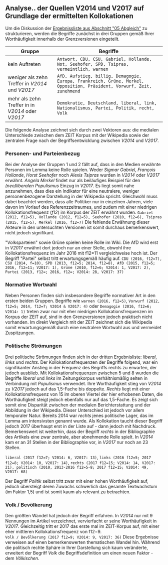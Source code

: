 ## Analyse.. der Quellen V2014 und V2017 auf Grundlage der ermittelten Kollokationen

Um die Diskussion der [Ergebnissliste aus Abschnitt "05 Abgleich"](../05_Abgleich/README.md) zu strukturieren, werden die Begriffe zunächst in drei Gruppen gemäß Ihrer Worthäufigkeit innerhalb der Grenzversionen eingeteilt. 

| Gruppe | Begriffe |
| - | - |
| kein Auftreten | `Antwort, CDU, CSU, Gabriel, Hollande, Not, Seehofer, SPD, Tsipras, vermeintlich, warnen` |
| weniger als zehn Treffer in *V2014* und *V2017* | `AfD, Aufstieg, billig, Demagogie, Europa, Frankreich, Grüne, Merkel, Opposition, Präsident, Vorwurf, Zeit, zunehmend` |
| mehr als zehn Treffer in in *V2014* oder *V2017* | `Demokratie, Deutschland, liberal, link, Nationalismus, Partei, Politik, recht, Volk` |

Die folgende Analyse zeichnet sich durch zwei Vektoren aus: die medialen Unterschiede zwischen dem ZEIT Korpus mit der Wikipedia sowie der zentralen Frage nach der Begriffsentwicklung zwischen *V2014* und *V2017*.

### Personen- und Parteienbezug

Bei der Analyse der Gruppen 1 und 2 fällt auf, dass in den Medien erwähnte Personen im Lemma keine Rolle spielen. Weder *Sigmar Gabriel*, *François Hollande*, *Horst Seehofer* noch *Alexis Tsipras* wurden in *V2014* oder *V2017* erwähnt. *Angela Merkel* findet nur als beiläufiges Beispiel für den *(neo)liberalen Populismus* Einzug in *V2017*. Es liegt somit nahe anzunehmen, dass dies ein Indikator für eine neutralere, weniger personenbezogene Darstellung in der Wikipedia spricht. Gleichwohl muss dabei beachtet werden, dass alle Politiker nur in einzelnen Jahren, viele davon im Vorlauf des Referenzzeitraumes, und zudem mit einer niedrigen Kollokationsfrequenz (*f12*) im Korpus der ZEIT erwähnt wurden. `Gabriel (2012, f12=5), Hollande (2012, f12=5), Seehofer (2010, f12=6), Tsipras (2015, f12=5), Merkel (2016, f12=7)` Die fehlende Erwähnung dieser Akteure in den untersuchten Versionen ist somit durchaus bemerkenswert, nicht jedoch signifikant.

"Volksparteien" sowie Grüne spielen keine Rolle im Wiki. Die AfD wird erst in *V2017* erwähnt dort jedoch nur an einer Stelle, obwohl ihre Kollokationsfrequenz im Jahr 2016 mit f12=11 vergleichweise hoch ist. Der Begriff "Partei" selbst tritt erwartungsgemäß häufig auf.
`CDU (2016, f12=7), CSU (2014, f=10), SPD (2013, f12=5; 2014, f12=8), AfD (2015, f12=5; 2016, f12=11; V2017: 1), Grüne (2010, f12=6; V2014: 1, V2017: 2), Partei (2013, f12=; 2016, f12=; V2014: 28, V2017: 37)`

### Normative Wortwahl

Neben Personen finden sich insbesondere Begriffe normativer Art in den ersten beiden Gruppen. Begriffe wie `warnen (2016, f12=5)`, `Vorwurf (2012, f12=5; 2014, f12=7; V2014 & V2017: 4)` oder `Demagogie (2016, f12=6; V2014: 1)` treten zwar nur mit eher niedrigen Kollokationsfrequenzen im Korpus der ZEIT auf, sind in den Grenzversionen jedoch praktisch nicht vorhanden. Im direkt Vergleich mit der ZEIT zeichnet sich die Wikipedia somit erwartungsgemäß durch eine neutralere Wortwahl aus und vermeidet Zuspitzungen. 

### Politische Strömungen

Drei politische Strömungen finden sich in der dritten Ergebnisliste: *liberal*, *links* und *rechts*. Der Kollokationsfrequenzen der Begriffe folgend, war ein signifikanter Anstieg in der Frequenz des Begriffs rechts zu erwarten, der jedoch ausblieb. Mit Kollokationsfrequenzen zwischen 5 und 8 wurden die Begriffe *liberal* und *links* im Zeitungskorpus verhältnismäßig selten in Verbindung mit *Populismus* verwendet. Ihre Worthäufigkeit stieg von *V2014* zu *V2017* jedoch auf das 1,5-Fache bis doppelte. *Rechts* liegt mit einer Kollokationsfrequenz von 15 im oberen Viertel der hier erhobenen Daten, die Worthäufigkeit steigt jedoch ebenfalls nur auf das 1,5-Fache. Es zeigt sich somit eine Disparität zwischen der medialen Berichterstattung und der Abbildung in der Wikipedia. Dieser Unterschied ist jedoch vor allem temporaler Natur. Bereits 2014 war *rechts* jenes politische Lager, das im Lemma am intensivsten genannt wurde. Als Kollokation taucht dieser Begriff jedoch 2017 überhaupt erst in der Liste auf - dann jedoch mit Nachdruck.
Bemerkenswert ist weiterhin, dass der Begriff *rechts* in der Bibliographie des Artikels eine zwar zentrale, aber abnehmende Rolle spielt. In *V2014* kam er an 31 Stellen in der Bibliographie vor, in *V2017* nur noch an 23 Stellen.

`liberal (2017 f12=7; V2014: 6, V2017: 13)`, `links (2016 f12=5; 2017 f12=8; V2014: 10, V2017: 14)`, `rechts (2017 f12=15; V2014: 14, V2017: 21), politisch (2010, 2013-2016 f12=5-8; 2017 f12=15; V2014: 49, V2017: 68) ` 

Der Begriff *Politik* selbst tritt zwar mit einer hohen Worthäufigkeit auf, jedoch übersteigt deren Zuwachs schwerlich das gesamte Textwachstum (im Faktor 1,5) und ist somit kaum als relevant zu betrachten.

### Volk / Bevölkerung

Den größten Wandel hat jedoch der Begriff erfahren. In *V2014* nur mit 9 Nennungen im Artikel verzeichnet, vervierfacht er seine Worthäufigkeit in *V2017*. Gleichzeitig tritt er 2017 das erste mal im ZEIT-Korpus auf, mit einer eher mittleren Kollokationsfrequenz von f12=9.  
`Volk / Bevölkerung (2017 f12=9; V2014: 9, V2017: 36)`
Diese Ergebnisse verweisen auf einen bemerkenswerten thematischen Wandel hin. Während die politisch rechte Sphäre in Ihrer Darstellung sich kaum veränderte, erweitert der Begriff *Volk* die Begriffsdefinition um einen neuen Faktor - dem *Völkischen*.